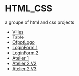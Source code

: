 # HTML_CSS
a groupe of html and css projects


- [Villes](https://mboussaid.github.io/HTML_CSS/villes)
- [Table](https://mboussaid.github.io/HTML_CSS/table/)
- [OfpptLogo](https://mboussaid.github.io/HTML_CSS/OfpptLogo/)
- [LoginForm 1](https://mboussaid.github.io/HTML_CSS/LoginForm1/)
- [LoginForm 2](https://mboussaid.github.io/HTML_CSS/LoginForm2/)
- [Atelier 1 ](https://mboussaid.github.io/HTML_CSS/Atelier1)
- [Atelier 2 V2](https://mboussaid.github.io/HTML_CSS/Atelier%202%20Version%202%20(Vuejs)(Production))
- [Atelier 2 V3](https://github.com/mboussaid/HTML_CSS/tree/master/Atelier%202%20Version%203%20(Vuejs)(Production))
